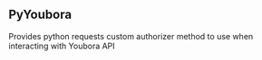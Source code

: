 ## PyYoubora

Provides python requests custom authorizer method to use when interacting with Youbora API